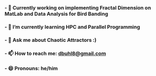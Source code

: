 ### - 🔭 Currently working on implementing Fractal Dimension on MatLab and Data Analysis for Bird Banding
### - 🌱 I’m currently learning HPC and Parallel Programming
### - 💬 Ask me about Chaotic Attractors :)
### - 📫 How to reach me: dbuhl8@gmail.com
### - 😄 Pronouns: he/him

<!--
**dbuhl8/dbuhl8** is a ✨ _special_ ✨ repository because its `README.md` (this file) appears on your GitHub profile.

Here are some ideas to get you started:

- 🔭 Currently working on implementing Fractal Dimension on MatLab and Data Analysis for Bird Banding
- 🌱 I’m currently learning HPC and Parallel Programming
- 💬 Ask me about Fractal Dimension 
- 📫 How to reach me: dbuhl8@gmail.com
- 😄 Pronouns: he/him
-->
